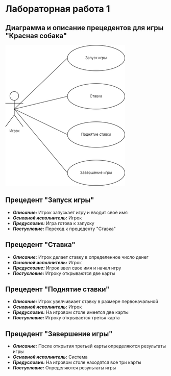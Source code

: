 # Лабораторная работа 1
Диаграмма и описание прецедентов для игры "Красная собака"
---
![Диаграмма вариантов использования](use-case.png)
## Прецедент "Запуск игры"
* ***Описание:*** Игрок запускает игру и вводит своё имя
* ***Основной исполнитель:*** Игрок
* ***Предусловие:*** Игра готова к запуску
* ***Постусловие:*** Переход к прецеденту "Ставка"

## Прецедент "Ставка"
* ***Описание:*** Игрок делает ставку в определенное число денег
* ***Основной исполнитель:*** Игрок
* ***Предусловие:*** Игрок ввел свое имя и начал игру
* ***Постусловие:*** Игроку открываются две карты

## Прецедент "Поднятие ставки"
* ***Описание:*** Игрок увелчивиает ставку в размере первоначальной
* ***Основной исполнитель:*** Игрок
* ***Предусловие:*** На игровом столе имеется две карты
* ***Постусловие:*** Игроку открывается третья карта

## Прецедент "Завершение игры"
* ***Описание:*** После открытия третьей карты определяются результаты игры
* ***Основной исполнитель:*** Система
* ***Предусловие:*** На игровом столе находятся все три карты
* ***Постусловие:*** Определяются результаты игры

